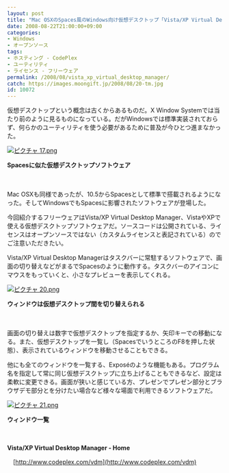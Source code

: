 ```yaml
---
layout: post
title: "Mac OSXのSpaces風のWindows向け仮想デスクトップ「Vista/XP Virtual Desktop Manager」"
date: 2008-08-22T21:00:00+09:00
categories:
- Windows
- オープンソース
tags: 
- ホスティング - CodePlex
- ユーティリティ
- ライセンス - フリーウェア
permalink: /2008/08/vista_xp_virtual_desktop_manager/
catch: https://images.moongift.jp/2008/08/20-tm.jpg
id: 10072
---
```

仮想デスクトップという概念は古くからあるものだ。X Window Systemでは当たり前のように見るものになっている。だがWindowsでは標準実装されておらず、何らかのユーティリティを使う必要があるために普及が今ひとつ進まなかった。

  

[![ピクチャ 17.png](https://images.moongift.jp/2008/08/17-tm1.jpg)](https://images.moongift.jp/2008/08/171.jpg)  
  
**Spacesに似た仮想デスクトップソフトウェア**

  

　

  

Mac OSXも同様であったが、10.5からSpacesとして標準で搭載されるようになった。そしてWindowsでもSpacesに影響されたソフトウェアが登場した。

  

今回紹介するフリーウェアはVista/XP Virtual Desktop Manager、VistaやXPで使える仮想デスクトップソフトウェアだ。ソースコードは公開されている、ライセンスはオープンソースではない（カスタムライセンスと表記されている）のでご注意いただきたい。

  
  
<!--more-->  

Vista/XP Virtual Desktop Managerはタスクバーに常駐するソフトウェアで、画面の切り替えなどがまるでSpacesのように動作する。タスクバーのアイコンにマウスをもっていくと、小さなプレビューを表示してくれる。

  

[![ピクチャ 20.png](https://images.moongift.jp/2008/08/20-tm.jpg)](https://images.moongift.jp/2008/08/20.jpg)  
  
**ウィンドウは仮想デスクトップ間を切り替えられる**

  

　

  

画面の切り替えは数字で仮想デスクトップを指定するか、矢印キーでの移動になる。また、仮想デスクトップを一覧し（SpacesでいうところのF8を押した状態）、表示されているウィンドウを移動させることもできる。

  

他にも全てのウィンドウを一覧する、Exposéのような機能もある。プログラム名を指定して常に同じ仮想デスクトップに立ち上げることもできるなど、設定は柔軟に変更できる。画面が狭いと感じている方、プレゼンでプレゼン部分とブラウザデモ部分とを分けたい場合など様々な場面で利用できるソフトウェアだ。

  

[![ピクチャ 21.png](https://images.moongift.jp/2008/08/21-tm1.jpg)](https://images.moongift.jp/2008/08/211.jpg)  
  
**ウィンドウ一覧**

  

　

  

**Vista/XP Virtual Desktop Manager - Home**  
  
　[http://www.codeplex.com/vdm](http://www.codeplex.com/vdm)

  
